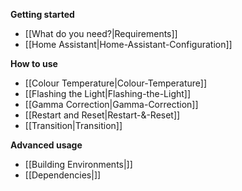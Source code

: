 **Getting started**
* [[What do you need?|Requirements]]
* [[Home Assistant|Home-Assistant-Configuration]]

**How to use**
* [[Colour Temperature|Colour-Temperature]]
* [[Flashing the Light|Flashing-the-Light]]
* [[Gamma Correction|Gamma-Correction]]
* [[Restart and Reset|Restart-&-Reset]]
* [[Transition|Transition]]

**Advanced usage**
* [[Building Environments|]]
* [[Dependencies|]]
